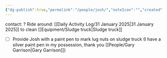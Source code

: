 ```yaml
---
{"dg-publish":true,"permalink":"/people/josh/","noteIcon":"","created":"2025-01-31T09:48:37.004-06:00"}
---
```


contact: ?
Ride around: [[Daily Activity Log/31 January 2025\|31 January 2025]] to clean [[Equipment/Sludge truck\|Sludge truck]]
- [ ] Provide Josh with a paint pen to mark lug nuts on sludge truck (I have a silver paint pen in my possession, thank you [[People/Gary Garrison\|Gary Garrison]])